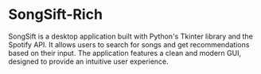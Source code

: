 # SongSift-Rich
SongSift is a desktop application built with Python's Tkinter library and the Spotify API. It allows users to search for songs and get recommendations based on their input. The application features a clean and modern GUI, designed to provide an intuitive user experience.
